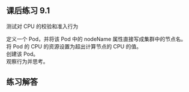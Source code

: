 ## 课后练习 9.1
测试对 CPU 的校验和准入行为  

定义一个 Pod，并将该 Pod 中的 nodeName 属性直接写成集群中的节点名。  
将 Pod 的 CPU 的资源设置为超出计算节点的 CPU 的值。  
创建该 Pod。  
观察行为并思考。  

## 练习解答